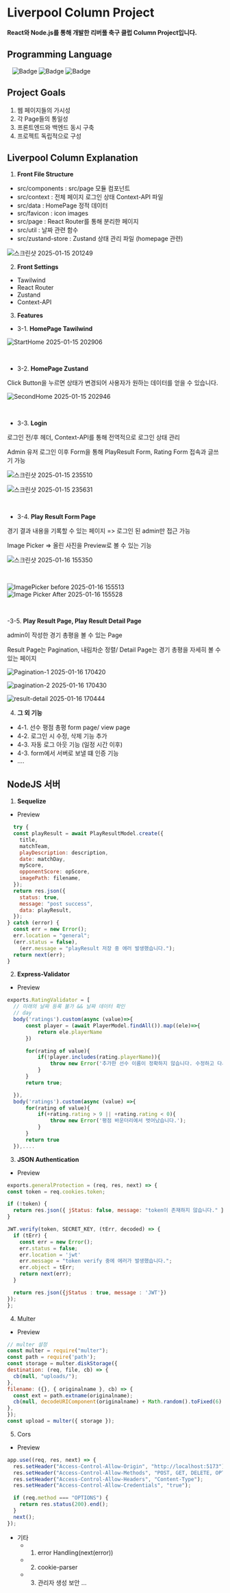 # Liverpool Column Project
**React와 Node.js를 통해 개발한 리버풀 축구 클럽 Column Project입니다.**

## Programming Language
&nbsp;&nbsp;&nbsp;![Badge](https://img.shields.io/badge/JavaScript-F7DF1E.svg?&logo=JavaScript&logoColor=fff)
![Badge](https://img.shields.io/badge/Node.js-5FA04E.svg?&logo=Node.js&logoColor=fff)
![Badge](https://img.shields.io/badge/React-61DAFB.svg?&logo=React&logoColor=fff)

## Project Goals
1. 웹 페이지들의 가시성
2. 각 Page들의 통일성
3. 프론트엔드와 백엔드 동시 구축
4. 프로젝트 독립적으로 구성


## Liverpool Column Explanation
1. **Front File Structure**
- src/components : src/page 모듈 컴포넌트
- src/context : 전체 페이지 로그인 상태 Context-API 파일
- src/data : HomePage 정적 데이터
- src/favicon : <head> <link> icon images
- src/page : React Router를 통해 분리한 페이지
- src/util : 날짜 관련 함수
- src/zustand-store : Zustand 상태 관리 파일 (homepage 관련)

![스크린샷 2025-01-15 201249](https://github.com/user-attachments/assets/745940ca-5872-4ecf-a88a-38b2556286ab)

2. **Front Settings**
- Tawilwind
- React Router
- Zustand
- Context-API


3. **Features**

  - 3-1. **HomePage Tawilwind**

![StartHome 2025-01-15 202906](https://github.com/user-attachments/assets/a889f1e3-78af-4daa-95e0-d0738c6acea3)

<br/>

  - 3-2. **HomePage Zustand**
  
  Click Button을 누르면 상태가 변경되어 사용자가 원하는 데이터를 얻을 수 있습니다.

![SecondHome 2025-01-15 202946](https://github.com/user-attachments/assets/f5b153ab-5e10-450f-bef6-bbd0cdda2a43)

<br/>

  - 3-3. **Login**

  로그인 전/후 헤더, Context-API를 통해 전역적으로 로그인 상태 관리
  
  Admin 유저 로그인 이후 Form을 통해 PlayResult Form, Rating Form 접속과 글쓰기 가능

![스크린샷 2025-01-15 235510](https://github.com/user-attachments/assets/fd7b527f-5d5a-45a9-b599-8f7a3a9114cd)


![스크린샷 2025-01-15 235631](https://github.com/user-attachments/assets/a1ff001a-17eb-45b7-80a5-e2f674b6bed2)

<br/>

  - 3-4. **Play Result Form Page**

  경기 결과 내용을 기록할 수 있는 페이지 => 로그인 된 admin만 접근 가능

  Image Picker => 올린 사진을 Preview로 볼 수 있는 기능

![스크린샷 2025-01-16 155350](https://github.com/user-attachments/assets/0b15e61c-8858-4936-b332-881b6b2916f5)

<br/>

![ImagePicker before 2025-01-16 155513](https://github.com/user-attachments/assets/c3c4afbf-34b3-4db3-a009-507b6ddb1620) &nbsp; &nbsp; &nbsp; &nbsp; &nbsp; &nbsp;
![Image Picker After 2025-01-16 155528](https://github.com/user-attachments/assets/8e0ce79a-6f3d-4e7f-baa9-f5305bcff7f6)

<br/>

  -3-5. **Play Result Page, Play Result Detail Page**

  admin이 작성한 경기 총평을 볼 수 있는 Page

  Result Page는 Pagination, 내림차순 정렬/ Detail Page는 경기 총평을 자세히 볼 수 있는 페이지

  ![Pagination-1 2025-01-16 170420](https://github.com/user-attachments/assets/84ae4a40-5aed-45f0-ab4b-f5b1f7b8e494)

![pagination-2 2025-01-16 170430](https://github.com/user-attachments/assets/a4563efa-9fa1-4f4e-b9c0-2d7b42d8242d)  

![result-detail 2025-01-16 170444](https://github.com/user-attachments/assets/4e78fdea-95f1-4a37-a16c-49920f9bd7c6)


4. **그 외 기능**
  - 4-1. 선수 평점 총평 form page/ view page
  - 4-2. 로그인 시 수정, 삭제 기능 추가
  - 4-3. 자동 로그 아웃 기능 (일정 시간 이후)
  - 4-3. form에서 서버로 보낼 떄 인증 기능
  - ....


## NodeJS 서버
1. **Sequelize**
 - Preview

  ```javascript
    try {
    const playResult = await PlayResultModel.create({
      title,
      matchTeam,
      playDescription: description,
      date: matchDay,
      myScore,
      opponentScore: opScore,
      imagePath: filename,
    });
    return res.json({
      status: true,
      message: "post success",
      data: playResult,
    });
  } catch (error) {
    const err = new Error();
    err.location = "general";
    (err.status = false),
      (err.message = "playResult 저장 중 에러 발생했습니다.");
    return next(err);
  }
  ```

2. **Express-Validator**
 - Preview

  ```javascript
exports.RatingValidator = [
    // 미래의 날짜 등록 불가 && 날짜 데이터 확인
    // day
    body('ratings').custom(async (value)=>{
        const player = (await PlayerModel.findAll()).map((ele)=>{
            return ele.playerName
        })

        for(rating of value){
            if(!player.includes(rating.playerName)){
                throw new Error('추가한 선수 이름이 정확하지 않습니다. 수정하고 다시 요청 부탁드립니다.');
            }
        }
        return true;

    }),
    body('ratings').custom(async (value) =>{
        for(rating of value){
            if(+rating.rating > 9 || +rating.rating < 0){
                throw new Error('평점 바운더리에서 벗어났습니다.');
            }
        }
        return true
    }),....
  ```

3. **JSON Authentication**
  - Preview

  ```javascript
exports.generalProtection = (req, res, next) => {
  const token = req.cookies.token;

  if (!token) {
    return res.json({ jStatus: false, message: "token이 존재하지 않습니다." });
  }

  JWT.verify(token, SECRET_KEY, (tErr, decoded) => {
    if (tErr) {
      const err = new Error();
      err.status = false;
      err.location = 'jwt'
      err.message = "token verify 중에 에러가 발생했습니다.";
      err.object = tErr;
      return next(err);
    }

    return res.json({jStatus : true, message : 'JWT'})
  });
};
  ```

4. Multer
 - Preview

  ```javascript
  // multer 설정
const multer = require("multer");
const path = require('path');
const storage = multer.diskStorage({
  destination: (req, file, cb) => {
    cb(null, "uploads/");
  },
  filename: ({}, { originalname }, cb) => {
    const ext = path.extname(originalname);
    cb(null, decodeURIComponent(originalname) + Math.random().toFixed(6) + ext);
  },
});
const upload = multer({ storage });
  ```

5. Cors

- Preview

```javascript
app.use((req, res, next) => {
  res.setHeader("Access-Control-Allow-Origin", "http://localhost:5173");
  res.setHeader("Access-Control-Allow-Methods", "POST, GET, DELETE, OPTIONS");
  res.setHeader("Access-Control-Allow-Headers", "Content-Type");
  res.setHeader("Access-Control-Allow-Credentials", "true");

  if (req.method === "OPTIONS") {
    return res.status(200).end();
  }
  next();
});
```

- 기타
  - 1. error Handling(next(error))
  - 2. cookie-parser
  - 3. 관리자 생성 보안
  ...



